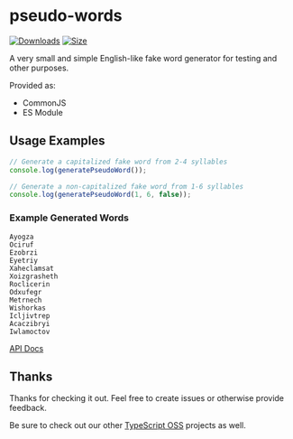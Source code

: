 # pseudo-words

[![Downloads][downloads-badge]][downloads]
[![Size][size-badge]][size]

A very small and simple English-like fake word generator for testing and other purposes.

Provided as:

- CommonJS
- ES Module

## Usage Examples

```typescript
// Generate a capitalized fake word from 2-4 syllables
console.log(generatePseudoWord());

// Generate a non-capitalized fake word from 1-6 syllables
console.log(generatePseudoWord(1, 6, false));
```

### Example Generated Words

```plaintext
Ayogza
Ociruf
Ezobrzi
Eyetriy
Xaheclamsat
Xoizgrasheth
Roclicerin
Odxufegr
Metrnech
Wishorkas
Icljivtrep
Acaczibryi
Iwlamoctov
```

[API Docs](https://typescript-oss.github.io/pseudo-words/)

## Thanks

Thanks for checking it out.  Feel free to create issues or otherwise provide feedback.

Be sure to check out our other [TypeScript OSS](https://github.com/TypeScript-OSS) projects as well.

<!-- Definitions -->

[downloads-badge]: https://img.shields.io/npm/dm/pseudo-words.svg

[downloads]: https://www.npmjs.com/package/pseudo-words

[size-badge]: https://img.shields.io/bundlephobia/minzip/pseudo-words.svg

[size]: https://bundlephobia.com/result?p=pseudo-words
